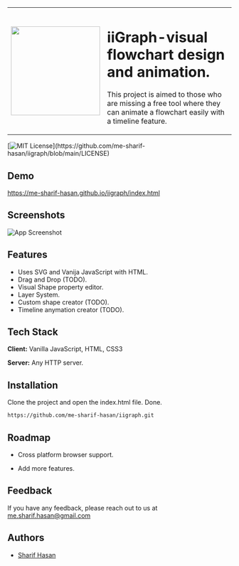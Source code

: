 
<table>
<tr><td><img src="https://raw.githubusercontent.com/me-sharif-hasan/iigraph/main/logo.svg" width="200" height="200"></td><td>

# iiGraph-visual flowchart design and animation.

This project is aimed to those who are missing a free tool where they can animate a flowchart easily with a timeline feature.
</td></tr></table>

[![MIT License](https://img.shields.io/apm/l/atomic-design-ui.svg?)](https://github.com/me-sharif-hasan/iigraph/blob/main/LICENSE)
## Demo

https://me-sharif-hasan.github.io/iigraph/index.html


## Screenshots

![App Screenshot](https://raw.githubusercontent.com/me-sharif-hasan/iigraph/main/screenshot.png)


## Features

- Uses SVG and Vanija JavaScript with HTML.
- Drag and Drop (TODO).
- Visual Shape property editor.
- Layer System.
- Custom shape creator (TODO).
- Timeline anymation creator (TODO).


## Tech Stack

**Client:** Vanilla JavaScript, HTML, CSS3

**Server:** Any HTTP server.


## Installation

Clone the project and open the index.html file. Done.

```bash
https://github.com/me-sharif-hasan/iigraph.git
```
    
## Roadmap

- Cross platform browser support.

- Add more features.


## Feedback

If you have any feedback, please reach out to us at me.sharif.hasan@gmail.com


## Authors

- [Sharif Hasan](https://www.github.com/me-sharif-hasan)

